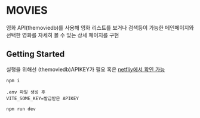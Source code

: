 # MOVIES

영화 API(themoviedb)를 사용해 영화 리스트를 보거나 검색등이 가능한 메인페이지와
선택한 영화를 자세히 볼 수 있는 상세 페이지를 구현

## Getting Started

실행을 위해선 (themoviedb)APIKEY가 필요
혹은 [netfliy에서 확인 가능](https://maromovies.netlify.app/)

```
npm i
```

```
.env 파일 생성 후
VITE_SOME_KEY=발급받은 APIKEY
```

```
npm run dev
```
